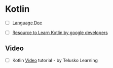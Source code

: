 # Kotlin
- [ ] [Language Doc](https://kotlinlang.org/docs/reference/classes.html)

- [ ] [Resource to Learn Kotlin by google developers](https://developer.android.com/kotlin/resources.html)

## Video
- [ ] Kotlin [Video](https://www.youtube.com/playlist?list=PLsyeobzWxl7rooJFZhc3qPLwVROovGCfh) tutorial - by Telusko Learning



